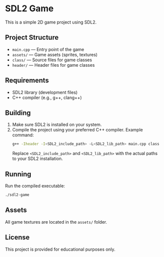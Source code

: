 # SDL2 Game

This is a simple 2D game project using SDL2.

## Project Structure

- `main.cpp` — Entry point of the game
- `assets/` — Game assets (sprites, textures)
- `class/` — Source files for game classes
- `header/` — Header files for game classes

## Requirements

- SDL2 library (development files)
- C++ compiler (e.g., g++, clang++)

## Building

1. Make sure SDL2 is installed on your system.
2. Compile the project using your preferred C++ compiler. Example command:
   ```sh
   g++ -Iheader -I<SDL2_include_path> -L<SDL2_lib_path> main.cpp class/*.cpp -lSDL2 -o sdl2-game
   ```
   Replace `<SDL2_include_path>` and `<SDL2_lib_path>` with the actual paths to your SDL2 installation.

## Running

Run the compiled executable:
```sh
./sdl2-game
```

## Assets

All game textures are located in the `assets/` folder.

## License

This project is provided for educational purposes only.
